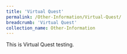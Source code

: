 ```yaml
---
title: 'Virtual Quest'
permalink: /Other-Information/Virtual-Quest/
breadcrumb: 'Virtual Quest'
collection_name: Other-Information
---
```


<div>
This is Virtual Quest testing.
</div>
